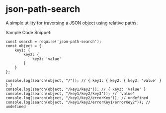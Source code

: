 # json-path-search
A simple utility for traversing a JSON object using relative paths.

Sample Code Snippet:
````
const search = require('json-path-search');
const object = {
    key1: {
        key2: {
            key3: 'value'
        }
    }
};

console.log(search(object, "/")); // { key1: { key2: { key3: 'value' } } }
console.log(search(object, "/key1/key2")); // { key3: 'value' }
console.log(search(object, "/key1/key2/key3")); // 'value'
console.log(search(object, "/key1/key2/errorKey")); // undefined
console.log(search(object, "/key1/key2/errorKey1/errorKey2")); // undefined
````

